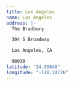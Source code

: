 ```yaml
---
title: Los Angeles
name: Los Angeles
address: |-
  The Bradbury

  304 S Broadway 

  Los Angeles, CA 

  90030
latitude: "34.05048"
longitude: "-118.24726"
---
```

